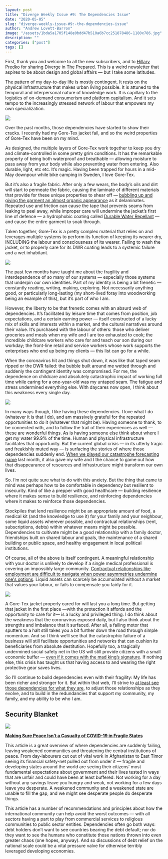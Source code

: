 ```yaml
---
layout: post
title: "Diverge Weekly Issue #9: The Dependencies Issue"
date: "2020-05-05"
slug: "diverge-weekly-issue-#9:-the-dependencies-issue"
author: "Andrew Lovett-Barron"
image: "/assets/1bda5a1705f148e0bdd47b510a6b7cc251878486-1180x786.jpg"
description: ""
categories: ["post"]
tags: []
---
```


First, thank you and welcome to all the new subscribers, and to [Hillary Predko](http://hillarypredko.com/) for sharing Diverge in [The Prepared](https://theprepared.org/). This is a weird newsletter that aspires to be about design and global affairs — but I take some latitudes.

The pattern of my day-to-day life is mostly contingent. It rests on the physical infrastructure that makes urban living possible. It is attuned to the temporal and interpersonal nature of knowledge work. It is capillary to the logistics of on-demand consumerism and [platform capitalism](https://amzn.to/3b5wjGt). And it sets tempo to the increasingly stressed network of labour that empowers my own specialization.

![](/assets/9aba682bedfafedee8345c053ef49a4bfb16c96c-1180x786.jpg)

Over the past months, those dependencies have started to show their cracks. I recently had my Gore-Tex jacket fail, and so the weird properties of Gore-Tex have been on my mind.

As designed, the multiple layers of Gore-Tex work together to keep you dry and climate-controlled in some pretty grim conditions. It has the remarkable property of being both waterproof and breathable — allowing moisture to pass away from your body while also preventing water from entering. Also durable, light, etc etc. It’s magic. Having been trapped for hours in a mid-May downpour while bike camping in Sweden, I love Gore-Tex.

But it’s also a fragile fabric. After only a few wears, the body’s oils and dirt will start to permeate the fabric, causing the laminate of different materials that provide for these unique properties to shear off — [bubbling up and giving the garment an almost organic appearance](http://tectahoe.com/delamination/) as it delaminates. Repeated use and friction can cause the tape that prevents seams from leaking to peel away, while improper care will undermine the jacket’s first line of defence — a hydrophobic coating called [Durable Water Repellant](https://en.wikipedia.org/wiki/Durable_water_repellent) — and cause the entire garment to soak through.

Taken together, Gore-Tex is a pretty complex material that relies on and leverages multiple systems to perform its function of keeping its wearer dry, INCLUDING the labour and consciousness of its wearer. Failing to wash the jacket, or to properly care for its DWR coating leads to a systemic failure and a wet inhabitant.

![](/assets/4bf307d5bf990cd9149be30538c777b32ce2e086-1180x786.jpg)

The past few months have taught me about the fragility and interdependence of so many of our systems — especially those systems that underpin our own identities. Part of my identity is being a bit frenetic — constantly reading, writing, making, exploring. Not necessarily anything good, or particularly long-lasting (my short-lived foray into woodworking being an example of this), but it’s part of who I am.

However, the liberty to be that frenetic comes with an absurd web of dependencies. It’s facilitated by leisure time that comes from position, job expectations, and a certain earning power — itself constructed of a lucky mix of skills and interests within a market, and the cultural narratives around their value. It’s purchased with the labour of others: those who deliver groceries and meals when my wife and I are too exhausted to cook; the incredible childcare workers who care for and teach our son during our workday; the front-line retail and service workers whose work supports the enterprises who end up being my clients — this list can go for a while.

When the coronavirus hit and things shut down, it was like that taped seam ripped or the DWR failed: the bubble built around me wetted through and suddenly the contingent identity was compromised. For me, the dependence on childcare and absolutely catastrophic impact of working full time while caring for a one-year-old was my untaped seam. The fatigue and stress undermined everything else. With daycares now open, I think about this weakness every single day.

![](/assets/e644d6b6af96005145c48d1043e7fcdfaa3ca832-1180x786.jpg)

In many ways though, I like having these dependencies. I love what I do (whatever it is that I do), and am massively grateful for the repeated opportunities to do it (whatever that might be). Having someone to thank, to be connected with, and to follow the trail of their experiences as well — these are wonderful things. As is having someone else think about where I get my water 99.9% of the time. Human and physical infrastructure facilitates that opportunity. But the current global crisis — in its utterly tragic and freakishly muted way — is surfacing the stories of where those dependencies suddenly end. [When we played our catastrophe forecasting game](https://andrewlb.com/covid-anxiety/) last month, it also gave my wife and I the chance to game out how that disappearance of resources and infrastructure might transform our own lives.

So. I’m not quite sure what to do with this anxiety. But the thing that came to mind was perhaps how to be comfortable in dependency but resilient to insecurity. Kind of like a prepper with good healthcare — building resilience where it makes sense to build resilience, and reinforcing dependencies where it makes to reinforce those dependencies.

Stockpiles that lend resilience might be an appropriate amount of food, a medical kit (and the knowledge to use it) for your family and your neighbour, some liquid assets wherever possible, and contractual relationships (rent, subscriptions, debts) within whatever means might be possible. Dependencies to cultivate might be a good relationship with a family doctor, friendships built on shared labour and goals, the maintenance of a shared building or public space, and healthy engagement in local political institutions.

Of course, all of the above is itself contingent. A meaningful relationship with your doctor is unlikely to develop if a single medical professional is covering an impossibly large community. [Contractual relationships like employment are difficult to navigate when power asymmetries undermine one's options](https://www.tbray.org/ongoing/When/202x/2020/04/29/Leaving-Amazon). Liquid assets can scarcely be accumulated without a market that values your labour, or fails to compensate you fairly for it.

![](/assets/435b680d2fd36462a1f93879b17f736b64d69590-1180x786.jpg)

A Gore-Tex jacket properly cared for will last you a long time. But getting that jacket in the first place —with the protection it affords and the opportunity to care for it— is a lucky and privileged thing. I do think about the weakness that the coronavirus exposed daily, but I also think about the strengths and imbalance that it surfaced. After all, a failing motor that sputters to a halt still takes you a bit further down the road through simple momentum. And so I think we’ll see that the catastrophic failure of a business will still facilitate opportunities and networks that can cushion its beneficiaries from absolute destitution. Hopefully too, a tragically undermined social safety net in the US will still provide citizens with a small economic buffer — [even if it comes with the mad king’s signature](https://www.nytimes.com/2020/04/14/us/politics/stimulus-check-trump-signature.html). If nothing else, this crisis has taught us that having access to and wearing the right protective gear saves lives.

So I’ll continue to build dependencies even with their fragility: My life has been richer and stronger for it. But within that web, I’ll strive to [at least see those dependencies for what they are](https://amzn.to/2LaUKYd), to adjust those relationships as they evolve, and to build in the redundancies that support my community, my family, and my ability to be who I am.

## Security Blanket

![](/assets/4b78e5b258f5ff8f9f3b4894d2ca2488d24b37de-1044x698.png)

[**Making Sure Peace Isn’t a Casualty of COVID-19 in Fragile States**](https://www.worldpoliticsreview.com/articles/28734/making-sure-peace-isn-t-a-casualty-of-covid-19-in-fragile-states)

This article is a great overview of where dependencies are suddenly failing, leaving weakened communities and threatening the central institutions of peace. From day-labourers cut out of vital work in Afghanistan to East Timor seeing its financial safety-net pulled out from under it — fragile and developing states around the world are seeing their citizens’ most fundamental expectations about government and their lives tested in ways that are unfair and could have been at least buffered. Not working for a day without any savings leave you hungry and weak, not working for a few days leave you desperate. A weakened community and a weakened state are unable to fill the gap, and we might see desperate people do desperate things.

This article has a number of recommendations and principles about how the international community can help avoid the worst outcomes — with all sectors having a part to play from commercial services to religious communities to public sector entities. Dependencies often go both ways: debt holders don’t want to see countries bearing the debt default; nor do they want to see the humans who constitute those nations thrown into even greater chaos (one hopes, anyway). And so discussions of debt relief on the national scale could be a vital pressure valve for otherwise terribly leveraged developing economies.
